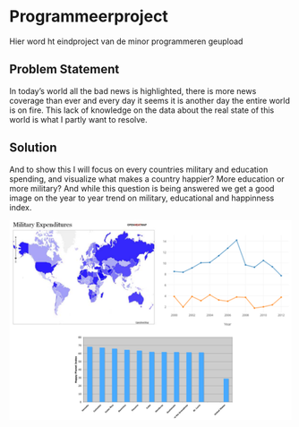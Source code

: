 # Programmeerproject
Hier word ht eindproject van de minor programmeren geupload 
## Problem Statement
In today’s world all the bad news is highlighted, there is more news coverage than ever and every day it seems it is another day the entire world is on fire. This lack of knowledge on the data about the real state of this world is what I partly want to resolve.  
## Solution
And to show this I will focus on every countries military and education spending, and visualize what makes a country happier? More education or more military? And while this question is being answered we get a good image on the year to year trend on military, educational and happinness index.  

![](/Pictures/pic1.PNG)
